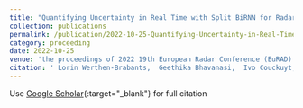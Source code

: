 ```yaml
---
title: "Quantifying Uncertainty in Real Time with Split BiRNN for Radar Human Activity Recognition"
collection: publications
permalink: /publication/2022-10-25-Quantifying-Uncertainty-in-Real-Time-with-Split-BiRNN-for-Radar-Human-Activity-Recognition
category: proceeding
date: 2022-10-25
venue: 'the proceedings of 2022 19th European Radar Conference (EuRAD)'
citation: ' Lorin Werthen-Brabants,  Geethika Bhavanasi,  Ivo Couckuyt,  Tom Dhaene,  Dirk Deschrijver, &quot;Quantifying Uncertainty in Real Time with Split BiRNN for Radar Human Activity Recognition.&quot; In the proceedings of 2022 19th European Radar Conference (EuRAD), 2022.'
---
```

Use [Google Scholar](https://scholar.google.com/scholar?q=Quantifying+Uncertainty+in+Real+Time+with+Split+BiRNN+for+Radar+Human+Activity+Recognition){:target="_blank"} for full citation